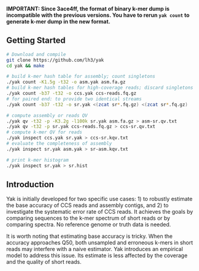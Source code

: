 **IMPORTANT: Since 3ace4ff, the format of binary k-mer dump is incompatible
with the previous versions. You have to rerun `yak count` to generate k-mer
dump in the new format.**

## Getting Started

```sh
# Download and compile
git clone https://github.com/lh3/yak
cd yak && make

# build k-mer hash table for assembly; count singletons
./yak count -K1.5g -t32 -o asm.yak asm.fa.gz
# build k-mer hash tables for high-coverage reads; discard singletons
./yak count -b37 -t32 -o ccs.yak ccs-reads.fq.gz
# for paired end: to provide two identical streams
./yak count -b37 -t32 -o sr.yak <(zcat sr*.fq.gz) <(zcat sr*.fq.gz)

# compute assembly or reads QV
./yak qv -t32 -p -K3.2g -l100k sr.yak asm.fa.gz > asm-sr.qv.txt
./yak qv -t32 -p sr.yak ccs-reads.fq.gz > ccs-sr.qv.txt
# compute k-mer QV for reads
./yak inspect ccs.yak sr.yak > ccs-sr.kqv.txt
# evaluate the completeness of assembly
./yak inspect sr.yak asm.yak > sr-asm.kqv.txt

# print k-mer histogram
./yak inspect sr.yak > sr.hist
```

## Introduction

Yak is initially developed for two specific use cases: 1) to robustly estimate
the base accuracy of CCS reads and assembly contigs, and 2) to investigate the
systematic error rate of CCS reads. It achieves the goals by comparing
sequences to the k-mer spectrum of short reads or by comparing spectra. No
reference genome or truth data is needed.

It is worth noting that estimating base accuracy is tricky. When the accuracy
approaches Q50, both unsampled and erroneous k-mers in short reads may
interfere with a naive estimator. Yak introduces an empirical model to address
this issue. Its estimate is less affected by the coverage and the quality of
short reads.
